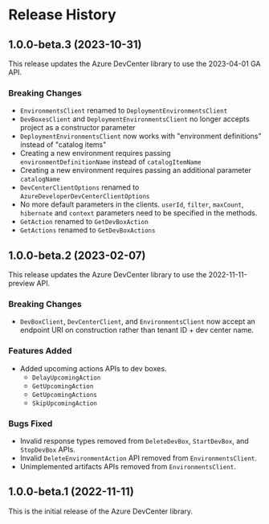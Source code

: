 # Release History

## 1.0.0-beta.3 (2023-10-31)
This release updates the Azure DevCenter library to use the 2023-04-01 GA API.

### Breaking Changes

 - `EnvironmentsClient` renamed to `DeploymentEnvironmentsClient`
 - `DevBoxesClient` and `DeploymentEnvironmentsClient` no longer accepts project as a constructor parameter
 - `DeploymentEnvironmentsClient` now works with "environment definitions" instead of "catalog items"
 - Creating a new environment requires passing `environmentDefinitionName` instead of `catalogItemName`
 - Creating a new environment requires passing an additional parameter `catalogName`
 - `DevCenterClientOptions` renamed to `AzureDeveloperDevCenterClientOptions`
 - No more default parameters in the clients. `userId`, `filter`, `maxCount`, `hibernate` and `context` parameters need to be specified in the methods.   
 - `GetAction` renamed to `GetDevBoxAction`
 - `GetActions` renamed to `GetDevBoxActions`


## 1.0.0-beta.2 (2023-02-07)
This release updates the Azure DevCenter library to use the 2022-11-11-preview API.

### Breaking Changes

- `DevBoxClient`, `DevCenterClient`, and `EnvironmentsClient` now accept an endpoint URI on construction rather than tenant ID + dev center name.

### Features Added

- Added upcoming actions APIs to dev boxes.
    - `DelayUpcomingAction`
    - `GetUpcomingAction`
    - `GetUpcomingActions`
    - `SkipUpcomingAction`

### Bugs Fixed

- Invalid response types removed from `DeleteDevBox`, `StartDevBox`, and `StopDevBox` APIs.
- Invalid `DeleteEnvironmentAction` API removed from `EnvironmentsClient`.
- Unimplemented artifacts APIs removed from `EnvironmentsClient`.

## 1.0.0-beta.1 (2022-11-11)
This is the initial release of the Azure DevCenter library.
